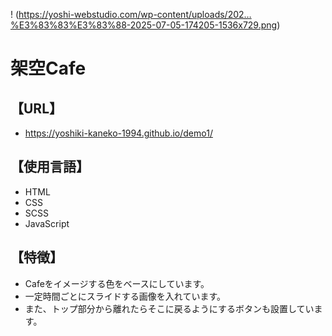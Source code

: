 ! (https://yoshi-webstudio.com/wp-content/uploads/202…%E3%83%83%E3%83%88-2025-07-05-174205-1536x729.png)  

# 架空Cafe  

## 【URL】  
- https://yoshiki-kaneko-1994.github.io/demo1/

## 【使用言語】
- HTML  
- CSS  
- SCSS  
- JavaScript  

## 【特徴】  
- Cafeをイメージする色をベースにしています。  
- 一定時間ごとにスライドする画像を入れています。  
- また、トップ部分から離れたらそこに戻るようにするボタンも設置しています。  
